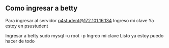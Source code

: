 ## Como ingresar a betty 

Para ingresar al servidor p4student@172.101.16.134 
Ingreso mi clave 
Ya estoy en psustudent 

Ingresar a betty sudo mysql -u root -p
Ingreo mi clave 
Listo ya estoy puedo hacer de todo 

